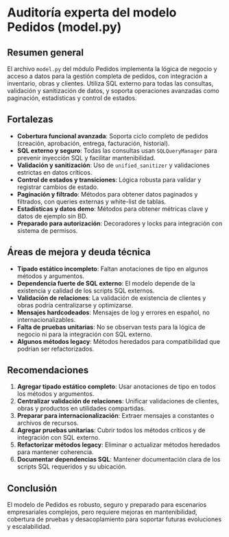 # Auditoría experta del modelo Pedidos (model.py)

## Resumen general
El archivo `model.py` del módulo Pedidos implementa la lógica de negocio y acceso a datos para la gestión completa de pedidos, con integración a inventario, obras y clientes. Utiliza SQL externo para todas las consultas, validación y sanitización de datos, y soporta operaciones avanzadas como paginación, estadísticas y control de estados.

## Fortalezas
- **Cobertura funcional avanzada**: Soporta ciclo completo de pedidos (creación, aprobación, entrega, facturación, historial).
- **SQL externo y seguro**: Todas las consultas usan `SQLQueryManager` para prevenir inyección SQL y facilitar mantenibilidad.
- **Validación y sanitización**: Uso de `unified_sanitizer` y validaciones estrictas en datos críticos.
- **Control de estados y transiciones**: Lógica robusta para validar y registrar cambios de estado.
- **Paginación y filtrado**: Métodos para obtener datos paginados y filtrados, con queries externas y white-list de tablas.
- **Estadísticas y datos demo**: Métodos para obtener métricas clave y datos de ejemplo sin BD.
- **Preparado para autorización**: Decoradores y locks para integración con sistema de permisos.

## Áreas de mejora y deuda técnica
- **Tipado estático incompleto**: Faltan anotaciones de tipo en algunos métodos y argumentos.
- **Dependencia fuerte de SQL externo**: El modelo depende de la existencia y calidad de los scripts SQL externos.
- **Validación de relaciones**: La validación de existencia de clientes y obras podría centralizarse y optimizarse.
- **Mensajes hardcodeados**: Mensajes de log y errores en español, no internacionalizables.
- **Falta de pruebas unitarias**: No se observan tests para la lógica de negocio ni para la integración con SQL externo.
- **Algunos métodos legacy**: Métodos heredados para compatibilidad que podrían ser refactorizados.

## Recomendaciones
1. **Agregar tipado estático completo**: Usar anotaciones de tipo en todos los métodos y argumentos.
2. **Centralizar validación de relaciones**: Unificar validaciones de clientes, obras y productos en utilidades compartidas.
3. **Preparar para internacionalización**: Extraer mensajes a constantes o archivos de recursos.
4. **Agregar pruebas unitarias**: Cubrir todos los métodos críticos y de integración con SQL externo.
5. **Refactorizar métodos legacy**: Eliminar o actualizar métodos heredados para mantener coherencia.
6. **Documentar dependencias SQL**: Mantener documentación clara de los scripts SQL requeridos y su ubicación.

## Conclusión
El modelo de Pedidos es robusto, seguro y preparado para escenarios empresariales complejos, pero requiere mejoras en mantenibilidad, cobertura de pruebas y desacoplamiento para soportar futuras evoluciones y escalabilidad.
